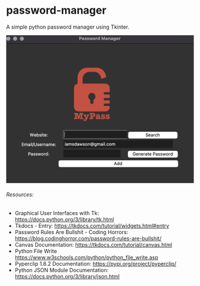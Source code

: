 # password-manager
 A simple python password manager using Tkinter.


![Alt text](/mypass.png?raw=true "MyPass")


###### Resources: 

- Graphical User Interfaces with Tk:
https://docs.python.org/3/library/tk.html
- Tkdocs - Entry:
https://tkdocs.com/tutorial/widgets.html#entry
- Password Rules Are Bullshit - Coding Horrors:
https://blog.codinghorror.com/password-rules-are-bullshit/
- Canvas Documentation:
https://tkdocs.com/tutorial/canvas.html
- Python File Write
https://www.w3schools.com/python/python_file_write.asp
- Pyperclip 1.8.2 Documentation: 
https://pypi.org/project/pyperclip/
- Python JSON Module Documentation: 
https://docs.python.org/3/library/json.html